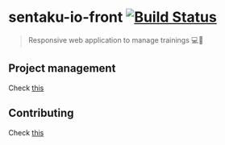 # sentaku-io-front [![Build Status](https://travis-ci.org/sentaku-io/sentaku-io-front.svg?branch=master)](https://travis-ci.org/sentaku-io/sentaku-io-front)

> Responsive web application to manage trainings 💻📱

## Project management

Check [this](https://github.com/orgs/sentaku-io/projects/5)

## Contributing

Check [this](CONTRIBUTING.md)
